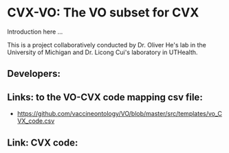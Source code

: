 # CVX-VO: The VO subset for CVX

Introduction here ...

This is a project collaboratively conducted by Dr. Oliver He's lab in the University of Michigan and Dr. Licong Cui's laboratory in UTHealth.

## Developers:  

## Links: to the VO-CVX code mapping csv file: 
- https://github.com/vaccineontology/VO/blob/master/src/templates/vo_CVX_code.csv

## Link: CVX code:  



